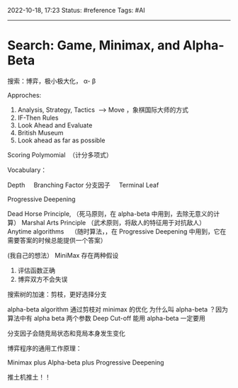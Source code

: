 2022-10-18, 17:23
Status: #reference
Tags: #AI

---

# Search: Game, Minimax, and Alpha-Beta

搜索：博弈，极小极大化， α- β

Approches:

1. Analysis, Strategy, Tactics  --> Move ，象棋国际大师的方式
2. IF-Then Rules
3. Look Ahead and Evaluate
4. British Museum
5. Look ahead as far as possible

Scoring Polymomial  （计分多项式）

Vocabulary：

Depth
    Branching Factor 分支因子
    Terminal Leaf

Progressive Deepening

Dead Horse Principle, （死马原则，在 alpha-beta 中用到，去除无意义的计算）
Marshal Arts Principle （武术原则，将敌人的特征用于对抗敌人）
Anytime algorithms    （随时算法，，在 Progressive Deepening 中用到，它在需要答案的时候总能提供一个答案）

(我自己的想法）
MiniMax 存在两种假设

1. 评估函数正确
2. 博弈双方不会失误

搜索树的加速：剪枝，更好选择分支

alpha-beta algorithm 通过剪枝对 minimax 的优化
为什么叫 alpha-beta ？因为算法中有 alpha beta 两个参数
Deep Cut-off
能用 alpha-beta 一定要用

分支因子会随竞局状态和竞局本身发生变化

博弈程序的通用工作原理：

Minimax plus Alpha-beta plus Progressive Deepening

推土机推土！！
